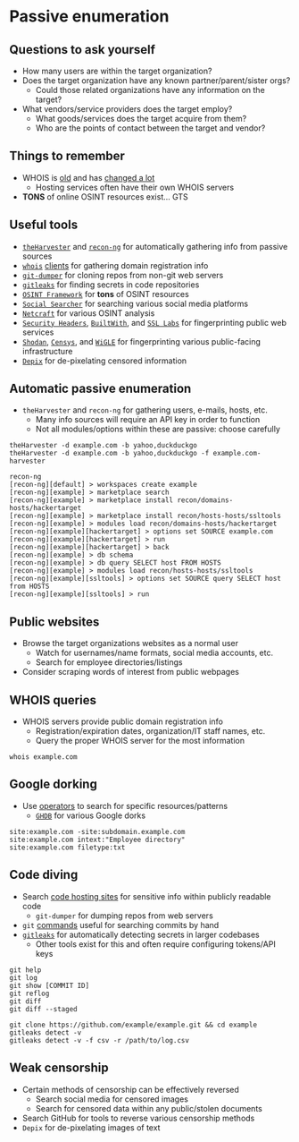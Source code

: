 # Passive enumeration

## Questions to ask yourself
  *  How many users are within the target organization?
  *  Does the target organization have any known partner/parent/sister orgs?
      *  Could those related organizations have any information on the target?
  *  What vendors/service providers does the target employ?
      *  What goods/services does the target acquire from them?
      *  Who are the points of contact between the target and vendor?

## Things to remember
  *  WHOIS is [old](https://datatracker.ietf.org/doc/html/rfc812) and has [changed a lot](https://datatracker.ietf.org/doc/html/rfc3912)
      *  Hosting services often have their own WHOIS servers
  *  **TONS** of online OSINT resources exist... GTS

## Useful tools
  *  [`theHarvester`](https://github.com/laramies/theHarvester) and [`recon-ng`](https://github.com/lanmaster53/recon-ng) for automatically gathering info from passive sources
  *  [`whois`](https://linux.die.net/man/1/whois) [clients](https://whois.domaintools.com) for gathering domain registration info
  *  [`git-dumper`](https://github.com/arthaud/git-dumper) for cloning repos from non-git web servers
  *  [`gitleaks`](https://gitleaks.io/) for finding secrets in code repositories
  *  [`OSINT Framework`](https://osintframework.com/) for **tons** of OSINT resources
  *  [`Social Searcher`](https://www.social-searcher.com/) for searching various social media platforms
  *  [`Netcraft`](https://www.netcraft.com/tools/) for various OSINT analysis
  *  [`Security Headers`](https://securityheaders.com/), [`BuiltWith`](https://builtwith.com), and [`SSL Labs`](https://www.ssllabs.com/ssltest/) for fingerprinting public web services
  *  [`Shodan`](https://www.shodan.io/), [`Censys`](https://censys.com/), and [`WiGLE`](https://wigle.net/) for fingerprinting various public-facing infrastructure
  *  [`Depix`](https://github.com/spipm/Depix) for de-pixelating censored information

## Automatic passive enumeration
  *  `theHarvester` and `recon-ng` for gathering users, e-mails, hosts, etc.
      *  Many info sources will require an API key in order to function
      *  Not all modules/options within these are passive: choose carefully

```
theHarvester -d example.com -b yahoo,duckduckgo
theHarvester -d example.com -b yahoo,duckduckgo -f example.com-harvester
```

```
recon-ng
[recon-ng][default] > workspaces create example
[recon-ng][example] > marketplace search
[recon-ng][example] > marketplace install recon/domains-hosts/hackertarget
[recon-ng][example] > marketplace install recon/hosts-hosts/ssltools
[recon-ng][example] > modules load recon/domains-hosts/hackertarget
[recon-ng][example][hackertarget] > options set SOURCE example.com
[recon-ng][example][hackertarget] > run
[recon-ng][example][hackertarget] > back
[recon-ng][example] > db schema
[recon-ng][example] > db query SELECT host FROM HOSTS
[recon-ng][example] > modules load recon/hosts-hosts/ssltools
[recon-ng][example][ssltools] > options set SOURCE query SELECT host from HOSTS
[recon-ng][example][ssltools] > run
```

## Public websites
  *  Browse the target organizations websites as a normal user
      *  Watch for usernames/name formats, social media accounts, etc.
      *  Search for employee directories/listings
  *  Consider scraping words of interest from public webpages

## WHOIS queries
  *  WHOIS servers provide public domain registration info
      *  Registration/expiration dates, organization/IT staff names, etc.
      *  Query the proper WHOIS server for the most information

```
whois example.com
```

## Google dorking
  *  Use [operators](https://www.googleguide.com/advanced_operators_reference.html) to search for specific resources/patterns
      *  [`GHDB`](https://www.exploit-db.com/google-hacking-database) for various Google dorks

```
site:example.com -site:subdomain.example.com
site:example.com intext:"Employee directory"
site:example.com filetype:txt
```

## Code diving
  *  Search [code hosting sites](https://en.wikipedia.org/wiki/Comparison_of_source-code-hosting_facilities) for sensitive info within publicly readable code
      *  `git-dumper` for dumping repos from web servers
  *  `git` [commands](https://education.github.com/git-cheat-sheet-education.pdf) useful for searching commits by hand  
  *  [`gitleaks`](https://github.com/gitleaks/gitleaks) for automatically detecting secrets in larger codebases
      *  Other tools exist for this and often require configuring tokens/API keys

```
git help
git log
git show [COMMIT ID]
git reflog
git diff
git diff --staged
```

```
git clone https://github.com/example/example.git && cd example
gitleaks detect -v
gitleaks detect -v -f csv -r /path/to/log.csv
```

## Weak censorship
  *  Certain methods of censorship can be effectively reversed
      *  Search social media for censored images
      *  Search for censored data within any public/stolen documents
  *  Search GitHub for tools to reverse various censorship methods
  *  `Depix` for de-pixelating images of text
